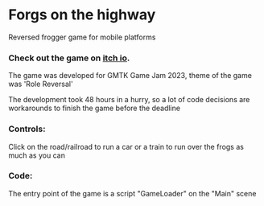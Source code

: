 # Forgs on the highway
Reversed frogger game for mobile platforms
### Check out the game on [itch io](https://tuesdaypizza.itch.io/frogs-on-the-highway).

The game was developed for GMTK Game Jam 2023, theme of the game was 'Role Reversal'

The development took 48 hours in a hurry, so a lot of code decisions are workarounds to finish the game before the deadline

### Controls:
Click on the road/railroad to run a car or a train to run over the frogs as much as you can 

### Code:
The entry point of the game is a script "GameLoader" on the "Main" scene
